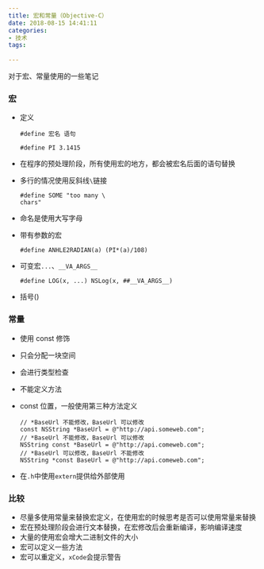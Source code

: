 ```yaml
---
title: 宏和常量（Objective-C）
date: 2018-08-15 14:41:11
categories:
- 技术
tags:
 
---
```


对于宏、常量使用的一些笔记
<!--more-->
### 宏

- 定义

    ```
    #define 宏名 语句

    #define PI 3.1415
    ```
- 在程序的预处理阶段，所有使用宏的地方，都会被宏名后面的语句替换
- 多行的情况使用反斜线`\`链接

    ```
    #define SOME "too many \
    chars"
    ```
- 命名是使用大写字母
- 带有参数的宏

    ```
    #define ANHLE2RADIAN(a) (PI*(a)/108)
    ```
- 可变宏`...`、`__VA_ARGS__`

    ```
    #define LOG(x, ...) NSLog(x, ##__VA_ARGS__)
    ```
- 括号()

### 常量
- 使用 const 修饰
- 只会分配一块空间
- 会进行类型检查
- 不能定义方法
- const 位置，一般使用第三种方法定义

    ```
    // *BaseUrl 不能修改，BaseUrl 可以修改
    const NSString *BaseUrl = @"http://api.someweb.com";
    // *BaseUrl 不能修改，BaseUrl 可以修改
    NSString const *BaseUrl = @"http://api.comeweb.com";
    // *BaseUrl 可以修改，BaseUrl 不能修改
    NSString *const BaseUrl = @"http://api.comeweb.com";
    ```
- 在`.h`中使用`extern`提供给外部使用

### 比较
- 尽量多使用常量来替换宏定义，在使用宏的时候思考是否可以使用常量来替换
- 宏在预处理阶段会进行文本替换，在宏修改后会重新编译，影响编译速度
- 大量的使用宏会增大二进制文件的大小
- 宏可以定义一些方法
- 宏可以重定义，`xCode`会提示警告



